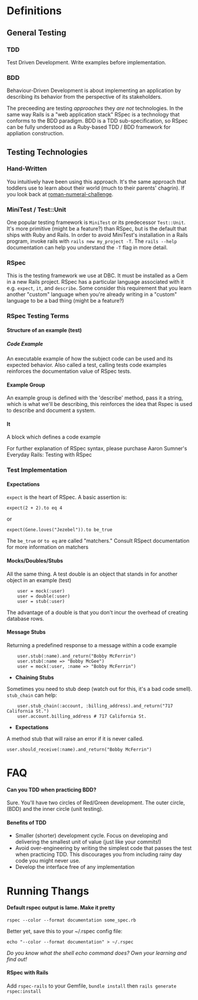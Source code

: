 # Definitions

## General Testing

### __TDD__

Test Driven Development. Write examples before implementation.

### __BDD__

Behaviour-Driven Development is about implementing an application by describing
its behavior from the perspective of its stakeholders.

The preceeding are testing _approaches_ they _are not_ technologies.  In the
same way Rails is a "web application stack" RSpec is a technology that conforms
to the BDD paradigm.  BDD is a TDD sub-specification, so RSpec can be fully
understood as a Ruby-based TDD / BDD framework for appliation construction.

## Testing Technologies

### Hand-Written

You intuitively have been using this approach.  It's the same approach that
toddlers use to learn about their world (much to their parents' chagrin).
If you look back at [roman-numeral-challenge](../../../../roman-numerals-challenge/blob/master/source/roman_numerals_spec.rb).

### MiniTest / Test::Unit

One popular testing framework is `MiniTest` or its predecessor `Test::Unit`.
It's more primitive (might be a feature?) than RSpec, but is the default that
ships with Ruby and Rails.  In order to avoid MiniTest's installation in a
Rails program, invoke rails with `rails new my_project -T`.  The `rails --help`
documentation can help you understand the `-T` flag in more detail.

### RSpec

This is the testing framework we use at DBC.  It must be installed as a Gem in
a new Rails project.  RSpec has a particular language associated with it e.g.
`expect`, `it`, and `describe`.  Some consider this requirement that you learn
another "custom" language when you're already writing in a "custom" language to
be a bad thing (might be a feature?)

### RSpec Testing Terms

#### Structure of an example (test)

#####  Code Example

An executable example of how the subject code can be used and its expected
behavior. Also called a test, calling tests code examples reinforces the
documentation value of RSpec tests.

#### Example Group

An example group is defined with the 'describe' method, pass it a string, which
is what we'll be describing, this reinforces the idea that Rspec is used to
describe and document a system.

#### It

A block which defines a code example

For further explanation of RSpec syntax, please purchase Aaron Sumner's
Everyday Rails: Testing with RSpec


### Test Implementation

#### Expectations

`expect` is the heart of RSpec.  A basic assertion is:

    expect(2 + 2).to eq 4

or

    expect(Gene.loves("Jezebel")).to be_true

The `be_true` or `to eq` are called "matchers."  Consult RSpect documentation
for more information on matchers


#### Mocks/Doubles/Stubs

All the same thing. A test double is an object that stands in for another object in an example (test)

		user = mock(:user)
		user = double(:user)
		user = stub(:user)

The advantage of a double is that you don't incur the overhead of creating
database rows.

#### Message Stubs

Returning a predefined response to a message within a code example

		user.stub(:name).and_return("Bobby McFerrin")
		user.stub(:name => "Bobby McGee")
		user = mock(:user, :name => "Bobby McFerrin")

- __Chaining Stubs__

Sometimes you need to stub deep (watch out for this, it's a bad code smell). `stub_chain` can help:

		user.stub_chain(:account, :billing_address).and_return("717 California St.")
		user.account.billing_address # 717 California St.

- __Expectations__

A method stub that will raise an error if it is never called.

	user.should_receive(:name).and_return("Bobby McFerrin")

# FAQ

#### Can you TDD when practicing BDD?

Sure. You'll have two circles of Red/Green development. The outer circle, (BDD) and the inner circle (unit testing).

#### Benefits of TDD

- Smaller (shorter) development cycle. Focus on developing and delivering the
  smallest unit of value (just like your commits!)
- Avoid over-engineering by writing the simplest code that passes the test when
  practicing TDD. This discourages you from including rainy day code you might
  never use.
- Develop the interface free of any implementation

# Running Thangs

#### Default rspec output is lame. Make it pretty

	rspec --color --format documentation some_spec.rb

Better yet, save this to your ~/.rspec config file:

	echo "--color --format documentation" > ~/.rspec

_Do you know what the shell echo command does?  Own your learning and find
out!_

#### RSpec with Rails

Add `rspec-rails` to your Gemfile, `bundle install` then `rails generate rspec:install`

[Sumner]: https://leanpub.com/everydayrailsrspec
